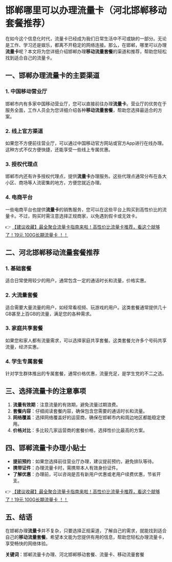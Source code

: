# 邯郸哪里可以办理流量卡（河北邯郸移动套餐推荐）

在如今这个信息化时代，流量卡已经成为我们日常生活中不可或缺的一部分。无论是工作、学习还是娱乐，都离不开稳定的网络连接。那么，在邯郸，哪里可以办理**流量卡**呢？本文将为您详细介绍邯郸办理**移动流量套餐**的渠道和推荐，帮助您轻松找到适合自己的流量卡。

## 一、邯郸办理流量卡的主要渠道

### 1. 中国移动营业厅
邯郸市内有多家中国移动营业厅，您可以直接前往办理**流量卡**。营业厅的优势在于服务全面，工作人员会为您详细介绍各种**移动流量套餐**，帮助您选择最适合的方案。

### 2. 线上官方渠道
如果您不方便前往营业厅，可以通过中国移动官方网站或官方App进行在线办理。这种方式不仅方便快捷，还能享受一些线上专属优惠。

### 3. 授权代理点
邯郸市内还有许多授权代理点，提供**流量卡**办理服务。这些代理点通常分布在各大小区、商场等人流密集的地方，方便您就近办理。

### 4. 电商平台
一些电商平台也提供**流量卡**的销售服务，您可以在这些平台上购买到高性价比的流量卡。不过，购买时需注意选择正规商家，以免遇到假卡或无效卡。

👉 [【建议收藏】最全聚合流量卡指南来啦！高性价比流量卡推荐，看这个就够了！19元 100G长期流量卡 ！！](https://bit.ly/Liuliangka)

## 二、河北邯郸移动流量套餐推荐

### 1. 基础套餐
适合日常使用较少的用户，通常包含一定的通话时长和流量，价格实惠。

### 2. 大流量套餐
适合需要大量流量的用户，如经常看视频、玩游戏的用户。这类套餐通常提供几十GB甚至上百GB的流量，满足您的各种需求。

### 3. 家庭共享套餐
如果您和家人都有流量需求，可以选择家庭共享套餐。这类套餐允许多个号码共享流量，经济实惠。

### 4. 学生专属套餐
针对学生群体推出的专属套餐，通常价格优惠，流量充足，是学生党的不二之选。

## 三、选择流量卡的注意事项

1. **流量有效期**：注意流量的有效期，避免流量过期浪费。
2. **套餐内容**：仔细阅读套餐内容，确保包含您需要的通话时长和流量。
3. **网络覆盖**：选择网络覆盖好的运营商，确保在邯郸市内和周边地区都能稳定使用。
4. **价格对比**：多比较几家运营商的套餐价格，选择性价比最高的方案。

## 四、邯郸流量卡办理小贴士

- **提前预约**：如果您选择前往营业厅办理，建议提前预约，避免排队等待。
- **携带证件**：办理流量卡时，需携带本人有效身份证件。
- **了解优惠**：办理前，可以咨询是否有新用户优惠或老用户续费优惠，节省开支。

👉 [【建议收藏】最全聚合流量卡指南来啦！高性价比流量卡推荐，看这个就够了！19元 100G长期流量卡 ！！](https://bit.ly/Liuliangka)

## 五、结语

在邯郸办理**流量卡**并不复杂，只要选择正规渠道，了解自己的需求，就能找到适合自己的**移动流量套餐**。希望本文能为您提供有用的信息，帮助您轻松办理流量卡，享受畅快的网络体验。

**关键词**：邯郸流量卡办理、河北邯郸移动套餐、流量卡、移动流量套餐